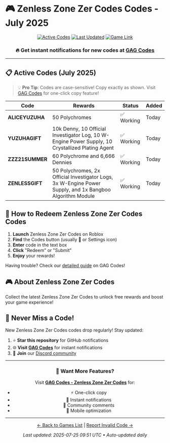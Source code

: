 # 🎮 Zenless Zone Zer Codes Codes - July 2025

<div align="center">

[![Active Codes](https://img.shields.io/badge/Active%20Codes-4-brightgreen)](https://gagcodes.com/roblox/zenless-zone-zero)
[![Last Updated](https://img.shields.io/badge/Last%20Updated-Today-orange)](https://gagcodes.com/roblox/zenless-zone-zero)
[![Game Link](https://img.shields.io/badge/Play-Zenless%20Zone%20Zer%20Codes-red)](https://www.roblox.com/games/)

### 🔥 **Get instant notifications for new codes at [GAG Codes](https://gagcodes.com/roblox/zenless-zone-zero)**

</div>

---

## 📋 Active Codes (July 2025)

> 💡 **Pro Tip**: Codes are case-sensitive! Copy exactly as shown. Visit [GAG Codes](https://gagcodes.com/roblox/zenless-zone-zero) for one-click copy feature!

| Code | Rewards | Status | Added |
|------|---------|--------|-------|
| **ALICEYUZUHA** | 50 Polychromes | ✅ Working | Today |
| **YUZUHAGIFT** | 10k Denny, 10 Official Investigator Log, 10 W-Engine Power Supply, 10 Crystallized Plating Agent | ✅ Working | Today |
| **ZZZ21SUMMER** | 60 Polychrome and 6,666 Dennies | ✅ Working | Today |
| **ZENLESSGIFT** | 50 Polychromes, 2x Official Investigator Logs, 3x W-Engine Power Supply, and 1x Bangboo Algorithm Module | ✅ Working | Today |


## 📖 How to Redeem Zenless Zone Zer Codes Codes

1. **Launch** Zenless Zone Zer Codes on Roblox
2. **Find** the Codes button (usually 🎁 or Settings icon)
3. **Enter** code in the text box
4. **Click** "Redeem" or "Submit"
5. **Enjoy** your rewards!

Having trouble? Check our [detailed guide](https://gagcodes.com/roblox/zenless-zone-zero#how-to-redeem) on GAG Codes!

## 🎮 About Zenless Zone Zer Codes

Collect the latest Zenless Zone Zer Codes to unlock free rewards and boost your game experience!

## 🔔 Never Miss a Code!

New Zenless Zone Zer Codes codes drop regularly! Stay updated:

1. ⭐ **Star this repository** for GitHub notifications
2. 🌐 **Visit [GAG Codes](https://gagcodes.com/roblox/zenless-zone-zero)** for instant notifications
3. 💬 **Join** our [Discord community](https://gagcodes.com/discord)

---

<div align="center">

### 🚀 Want More Features?

Visit [**GAG Codes - Zenless Zone Zer Codes**](https://gagcodes.com/roblox/zenless-zone-zero) for:
- ⚡ One-click copy
- 🔔 Instant notifications  
- 💬 Community comments
- 📱 Mobile optimization

---

[← Back to Games List](README.md) | [Report Invalid Code →](https://github.com/yourusername/roblox-codes-directory/issues)

*Last updated: 2025-07-25 09:51 UTC • Auto-updated daily*

</div>